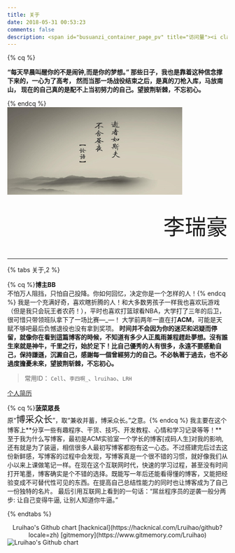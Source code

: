 ```yaml
---
title: 关于
date: 2018-05-31 00:53:23
comments: false
description: <span id="busuanzi_container_page_pv" title="访问量"><i class="fa fa-lightbulb-o"></i> <span id="busuanzi_value_page_pv"></span></span>
---
```


{% cq %}

**“每天早晨叫醒你的不是闹钟,而是你的梦想。”
那些日子，我也是靠着这种信念撑下来的，一心为了高考，
然而当那一场战役结束之后，是真的刀枪入库，马放南山，
现在的自己真的是配不上当初努力的自己。望披荆斩棘，不忘初心。**

{% endcq %}    
<img src="/images/about.jpg" width="400" height="200">
<p style="font-family: mmt-eg;font-size: 350%;line-height:45px;text-align: right;">李瑞豪</p>

---

{% tabs 关于,2 %}
<!-- tab 关于博主 -->
{% cq %}**博主BB**<br/>不怕万人阻挡，只怕自己投降。你如何回忆，决定你是一个怎样的人！{% endcq %}
我是一个充满好奇，喜欢瞎折腾的人！和大多数男孩子一样我也喜欢玩游戏（但是我只会玩王者农药！），平时也喜欢打篮球看NBA，大学打了三年的后卫，很可惜只带领班队拿下了一场比赛—\_—！
大学前两年一直在打**ACM**，可能是天赋不够吧最后负憾退役也没有拿到奖项。
**时间并不会因为你的迷茫和迟疑而停留，就像你在看到這篇博客的時候，不知道有多少人正風雨兼程趕赴夢想。沒有誰生來就是神牛，千里之行，始於足下！比自己優秀的人有很多，永遠不要感動自己，保持謙遜，沉澱自己，感謝每一個曾經努力的自己。不必執著于過去，也不必過度擔憂未來，望披荆斩棘，不忘初心。**

> 常用ID： `Cell`、`李四啊_`、`lruihao`、`LRH`

<a class="LinkCard" href="https://lruihao.cn/posts/resume.html" target="_blank">个人简历</a>
<!-- endtab -->
<!-- tab 关于博客 -->
{% cq %}**菠菜眾長**<br/>原“<span style="font-family: Title;font-size: 1.3rem;">博采众长</span>”，取“兼收并蓄，博采众长。”之意。{% endcq %}
我主要在这个博客上**分享一些有趣程序、干货、技巧、开发教程、心情和学习记录等等！**至于我为什么写博客，最初是ACM实验室一个学长的博客[戎码人生]对我的影响,还有就是为了装逼，相信很多人最初写博客都抱有这一心态。不过搭建完后过去这份新鲜感，写博客的过程中会发现，写博客真是一个很不错的习惯，就好像我们从小以来上课做笔记一样。在现在这个互联网时代，快速的学习过程，甚至没有时间打开笔墨，博客确实是个不错的选择。既能写一年后还能看得懂的博客，又能把经验变成不可替代性可见的东西。在提高自己总结性能力的同时也让博客成为了自己一份独特的名片。
最后引用互联网上看到的一句话：“屌丝程序员的逆袭一般分两步: 让自己变得牛逼, 让别人知道你牛逼。”
<!-- endtab -->

{% endtabs %}

<center>Lruihao's Github chart [hacknical](https://hacknical.com/Lruihao/github?locale=zh) [gitmemory](https://www.gitmemory.com/Lruihao)</center>
<img src="https://ghchart.rshah.org/Lruihao.svg" alt="Lruihao's Github chart" />
